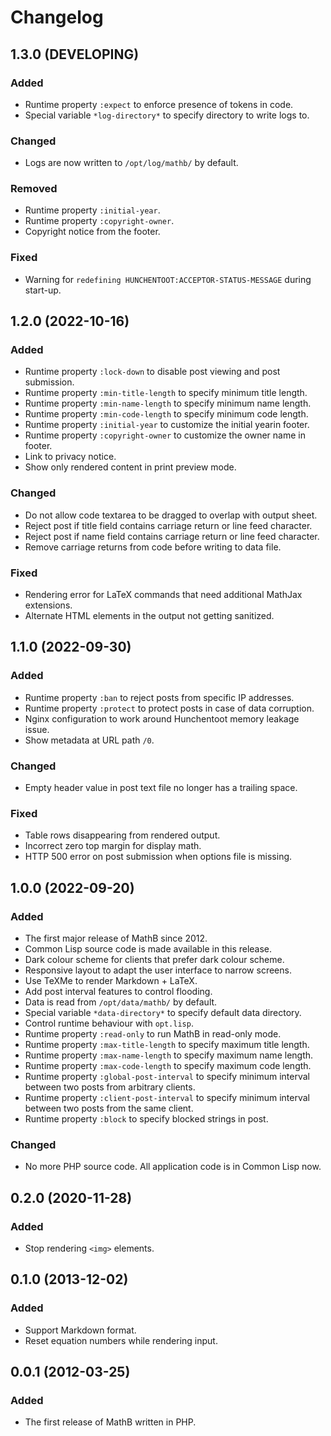 Changelog
=========

1.3.0 (DEVELOPING)
------------------

### Added

- Runtime property `:expect` to enforce presence of tokens in code.
- Special variable `*log-directory*` to specify directory to write logs to.


### Changed

- Logs are now written to `/opt/log/mathb/` by default.


### Removed

- Runtime property `:initial-year`.
- Runtime property `:copyright-owner`.
- Copyright notice from the footer.


### Fixed

- Warning for `redefining HUNCHENTOOT:ACCEPTOR-STATUS-MESSAGE` during start-up.


1.2.0 (2022-10-16)
------------------

### Added

- Runtime property `:lock-down` to disable post viewing and post submission.
- Runtime property `:min-title-length` to specify minimum title length.
- Runtime property `:min-name-length` to specify minimum name length.
- Runtime property `:min-code-length` to specify minimum code length.
- Runtime property `:initial-year` to customize the initial yearin footer.
- Runtime property `:copyright-owner` to customize the owner name in footer.
- Link to privacy notice.
- Show only rendered content in print preview mode.


### Changed

- Do not allow code textarea to be dragged to overlap with output sheet.
- Reject post if title field contains carriage return or line feed character.
- Reject post if name field contains carriage return or line feed character.
- Remove carriage returns from code before writing to data file.


### Fixed

- Rendering error for LaTeX commands that need additional MathJax extensions.
- Alternate HTML elements in the output not getting sanitized.


1.1.0 (2022-09-30)
------------------

### Added

- Runtime property `:ban` to reject posts from specific IP addresses.
- Runtime property `:protect` to protect posts in case of data corruption.
- Nginx configuration to work around Hunchentoot memory leakage issue.
- Show metadata at URL path `/0`.


### Changed

- Empty header value in post text file no longer has a trailing space.


### Fixed

- Table rows disappearing from rendered output.
- Incorrect zero top margin for display math.
- HTTP 500 error on post submission when options file is missing.


1.0.0 (2022-09-20)
------------------

### Added

- The first major release of MathB since 2012.
- Common Lisp source code is made available in this release.
- Dark colour scheme for clients that prefer dark colour scheme.
- Responsive layout to adapt the user interface to narrow screens.
- Use TeXMe to render Markdown + LaTeX.
- Add post interval features to control flooding.
- Data is read from `/opt/data/mathb/` by default.
- Special variable `*data-directory*` to specify default data directory.
- Control runtime behaviour with `opt.lisp`.
- Runtime property `:read-only` to run MathB in read-only mode.
- Runtime property `:max-title-length` to specify maximum title length.
- Runtime property `:max-name-length` to specify maximum name length.
- Runtime property `:max-code-length` to specify maximum code length.
- Runtime property `:global-post-interval` to specify minimum interval
  between two posts from arbitrary clients.
- Runtime property `:client-post-interval` to specify minimum interval
  between two posts from the same client.
- Runtime property `:block` to specify blocked strings in post.


### Changed

- No more PHP source code. All application code is in Common Lisp now.


0.2.0 (2020-11-28)
------------------

### Added

- Stop rendering `<img>` elements.


0.1.0 (2013-12-02)
------------------

### Added

- Support Markdown format.
- Reset equation numbers while rendering input.


0.0.1 (2012-03-25)
------------------

### Added

- The first release of MathB written in PHP.

